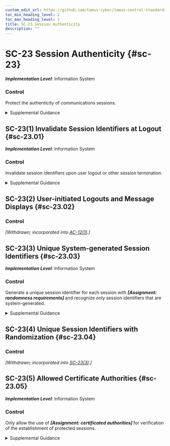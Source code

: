 ```yaml
---
custom_edit_url: https://github.com/tamus-cyber/tamus-control-standards/tree/main/content/tamus.edu/TAMUS_profile.xml
toc_min_heading_level: 2
toc_max_heading_level: 2
title: SC-23 Session Authenticity
description: ""
---
```


# SC-23 Session Authenticity {#sc-23}

_**Implementation Level**_: Information System

### Control

Protect the authenticity of communications sessions.


<details><summary>Supplemental Guidance</summary>Protecting session authenticity addresses communications protection at the session level, not at the packet level. Such protection establishes grounds for confidence at both ends of communications sessions in the ongoing identities of other parties and the validity of transmitted information. Authenticity protection includes protecting against "man-in-the-middle" attacks, session hijacking, and the insertion of false information into sessions.</details>


## SC-23(1) Invalidate Session Identifiers at Logout {#sc-23.01}

_**Implementation Level**_: Information System

### Control

Invalidate session identifiers upon user logout or other session termination.


<details><summary>Supplemental Guidance</summary>Invalidating session identifiers at logout curtails the ability of adversaries to capture and continue to employ previously valid session IDs.</details>


## SC-23(2) User-initiated Logouts and Message Displays {#sc-23.02}

### Control

<em>[Withdrawn; incorporated into [AC-12(1)](/catalog/ac/ac-12#ac-12.01).]</em>



## SC-23(3) Unique System-generated Session Identifiers {#sc-23.03}

_**Implementation Level**_: Information System

### Control

Generate a unique session identifier for each session with <strong title="sc-23.03_odp"> <em>[Assignment: randomness requirements]</em> </strong> and recognize only session identifiers that are system-generated.


<details><summary>Supplemental Guidance</summary>Generating unique session identifiers curtails the ability of adversaries to reuse previously valid session IDs. Employing the concept of randomness in the generation of unique session identifiers protects against brute-force attacks to determine future session identifiers.</details>


## SC-23(4) Unique Session Identifiers with Randomization {#sc-23.04}

### Control

<em>[Withdrawn; incorporated into [SC-23(3)](/catalog/sc/sc-23#sc-23.03).]</em>



## SC-23(5) Allowed Certificate Authorities {#sc-23.05}

_**Implementation Level**_: Information System

### Control

Only allow the use of <strong title="sc-23.05_odp"> <em>[Assignment: certificated authorities]</em> </strong> for verification of the establishment of protected sessions.


<details><summary>Supplemental Guidance</summary>Reliance on certificate authorities for the establishment of secure sessions includes the use of Transport Layer Security (TLS) certificates. These certificates, after verification by their respective certificate authorities, facilitate the establishment of protected sessions between web clients and web servers.</details>
